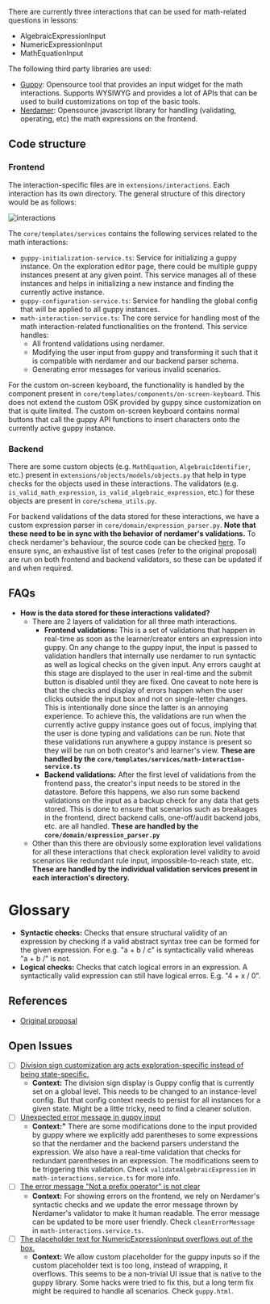 There are currently three interactions that can be used for math-related questions in lessons:
- AlgebraicExpressionInput
- NumericExpressionInput
- MathEquationInput

The following third party libraries are used:
- [Guppy](https://guppy.js.org/site/): Opensource tool that provides an input widget for the math interactions. Supports WYSIWYG and provides a lot of APIs that can be used to build customizations on top of the basic tools.
- [Nerdamer](https://nerdamer.com/): Opensource javascript library for handling (validating, operating, etc) the math expressions on the frontend.

## Code structure
### Frontend
The interaction-specific files are in `extensions/interactions`. Each interaction has its own directory. The general structure of this directory would be as follows:

![interactions](https://user-images.githubusercontent.com/35144226/228078766-a0fb8b8a-a03b-4df1-add5-59725d41cdeb.PNG)

The `core/templates/services` contains the following services related to the math interactions:
- `guppy-initialization-service.ts`: Service for initializing a guppy instance. On the exploration editor page, there could be multiple guppy instances present at any given point. This service manages all of these instances and helps in initializing a new instance and finding the currently active instance.
- `guppy-configuration-service.ts`: Service for handling the global config that will be applied to all guppy instances. 
- `math-interaction-service.ts`: The core service for handling most of the math interaction-related functionalities on the frontend. This service handles:
  - All frontend validations using nerdamer.
  - Modifying the user input from guppy and transforming it such that it is compatible with nerdamer and our backend parser schema.
  - Generating error messages for various invalid scenarios.

For the custom on-screen keyboard, the functionality is handled by the component present in `core/templates/components/on-screen-keyboard`. This does not extend the custom OSK provided by guppy since customization on that is quite limited. The custom on-screen keyboard contains normal buttons that call the guppy API functions to insert characters onto the currently active guppy instance.

### Backend
There are some custom objects (e.g. `MathEquation`, `AlgebraicIdentifier`, etc.)  present in `extensions/objects/models/objects.py` that help in type checks for the objects used in these interactions. The validators (e.g. `is_valid_math_expression`, `is_valid_algebraic_expression`, etc.) for these objects are present in `core/schema_utils.py`. 

For backend validations of the data stored for these interactions, we have a custom expression parser in `core/domain/expression_parser.py`. **Note that these need to be in sync with the behavior of nerdamer's validations.** To check nerdamer's behaviour, the source code can be checked [here](https://github.com/jiggzson/nerdamer). To ensure sync, an exhaustive list of test cases (refer to the original proposal) are run on both frontend and backend validators, so these can be updated if and when required.

## FAQs
- **How is the data stored for these interactions validated?**
  - There are 2 layers of validation for all three math interactions.
    - **Frontend validations:** This is a set of validations that happen in real-time as soon as the learner/creator enters an expression into guppy. On any change to the guppy input, the input is passed to validation handlers that internally use nerdamer to run syntactic as well as logical checks on the given input. Any errors caught at this stage are displayed to the user in real-time and the submit button is disabled until they are fixed. One caveat to note here is that the checks and display of errors happen when the user clicks outside the input box and not on single-letter changes. This is intentionally done since the latter is an annoying experience. To achieve this, the validations are run when the currently active guppy instance goes out of focus, implying that the user is done typing and validations can be run. Note that these validations run anywhere a guppy instance is present so they will be run on both creator's and learner's view. **These are handled by the `core/templates/services/math-interaction-service.ts`**
    - **Backend validations:** After the first level of validations from the frontend pass, the creator's input needs to be stored in the datastore. Before this happens, we also run some backend validations on the input as a backup check for any data that gets stored. This is done to ensure that scenarios such as breakages in the frontend, direct backend calls, one-off/audit backend jobs, etc. are all handled. **These are handled by the `core/domain/expression_parser.py`**
  - Other than this there are obviously some exploration level validations for all these interactions that check exploration level validity to avoid scenarios like redundant rule input, impossible-to-reach state, etc. **These are handled by the individual validation services present in each interaction's directory.**

# Glossary
- **Syntactic checks:** Checks that ensure structural validity of an expression by checking if a valid abstract syntax tree can be formed for the given expression. For e.g. "a + b / c" is syntactically valid whereas "a + b /" is not.
- **Logical checks:** Checks that catch logical errors in an expression. A syntactically valid expression can still have logical erros. E.g. "4 + x / 0". 

## References
- [Original proposal](https://drive.google.com/file/d/1vB3vxvBUEsYivUgTiZrmUYhmReCfQPQE/view)

## Open Issues
- [ ] [Division sign customization arg acts exploration-specific instead of being state-specific.](https://github.com/oppia/oppia/issues/13689)
  - **Context:** The division sign display is Guppy config that is currently set on a global level. This needs to be changed to an instance-level config. But that config context needs to persist for all instances for a given state. Might be a little tricky, need to find a cleaner solution.
- [ ] [Unexpected error message in guppy input](https://github.com/oppia/oppia/issues/16488)
  - **Context:"** There are some modifications done to the input provided by guppy where we explicitly add parentheses to some expressions so that the nerdamer and the backend parsers understand the expression. We also have a real-time validation that checks for redundant parentheses in an expression. The modifications seem to be triggering this validation. Check `validateAlgebraicExpression` in `math-interactions.service.ts` for more info.
- [ ] [The error message "Not a prefix operator" is not clear](https://github.com/oppia/oppia/issues/16358)
  - **Context:** For showing errors on the frontend, we rely on Nerdamer's syntactic checks and we update the error message thrown by Nerdamer's validator to make it human readable. The error message can be updated to be more user friendly. Check `cleanErrorMessage` in `math-interactions.service.ts`.
- [ ] [The placeholder text for NumericExpressionInput overflows out of the box.](https://github.com/oppia/oppia/issues/11747)
  - **Context:** We allow custom placeholder for the guppy inputs so if the custom placeholder text is too long, instead of wrapping, it overflows. This seems to be a non-trivial UI issue that is native to the guppy library. Some hacks were tried to fix this, but a long term fix might be required to handle all scenarios. Check `guppy.html`.

